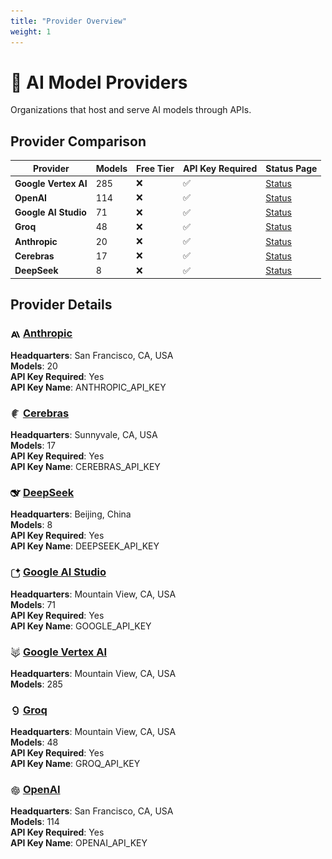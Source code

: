 ```yaml
---
title: "Provider Overview"
weight: 1
---
```


# 🏢 AI Model Providers
  
Organizations that host and serve AI models through APIs.
  
  
## Provider Comparison
  
| Provider | Models | Free Tier | API Key Required | Status Page |
|---------|---------|---------|---------|---------|
| **Google Vertex AI** | 285 | ❌ | ✅ | [Status](https://status.cloud.google.com) |
| **OpenAI** | 114 | ❌ | ✅ | [Status](https://status.openai.com) |
| **Google AI Studio** | 71 | ❌ | ✅ | [Status](https://status.cloud.google.com) |
| **Groq** | 48 | ❌ | ✅ | [Status](https://status.groq.com) |
| **Anthropic** | 20 | ❌ | ✅ | [Status](https://status.anthropic.com) |
| **Cerebras** | 17 | ❌ | ✅ | [Status](https://status.cerebras.ai/) |
| **DeepSeek** | 8 | ❌ | ✅ | [Status](https://status.deepseek.com) |

  
## Provider Details
  
### <img src="./anthropic/logo.svg" alt="" width="16" height="16" style="vertical-align: middle"> [Anthropic](../anthropic/)
  
**Headquarters**: San Francisco, CA, USA  
**Models**: 20  
**API Key Required**: Yes  
**API Key Name**: ANTHROPIC_API_KEY  
  
### <img src="./cerebras/logo.svg" alt="" width="16" height="16" style="vertical-align: middle"> [Cerebras](../cerebras/)
  
**Headquarters**: Sunnyvale, CA, USA  
**Models**: 17  
**API Key Required**: Yes  
**API Key Name**: CEREBRAS_API_KEY  
  
### <img src="./deepseek/logo.svg" alt="" width="16" height="16" style="vertical-align: middle"> [DeepSeek](../deepseek/)
  
**Headquarters**: Beijing, China  
**Models**: 8  
**API Key Required**: Yes  
**API Key Name**: DEEPSEEK_API_KEY  
  
### <img src="./google-ai-studio/logo.svg" alt="" width="16" height="16" style="vertical-align: middle"> [Google AI Studio](../google-ai-studio/)
  
**Headquarters**: Mountain View, CA, USA  
**Models**: 71  
**API Key Required**: Yes  
**API Key Name**: GOOGLE_API_KEY  
  
### <img src="./google-vertex/logo.svg" alt="" width="16" height="16" style="vertical-align: middle"> [Google Vertex AI](../google-vertex/)
  
**Headquarters**: Mountain View, CA, USA  
**Models**: 285  
  
### <img src="./groq/logo.svg" alt="" width="16" height="16" style="vertical-align: middle"> [Groq](../groq/)
  
**Headquarters**: Mountain View, CA, USA  
**Models**: 48  
**API Key Required**: Yes  
**API Key Name**: GROQ_API_KEY  
  
### <img src="./openai/logo.svg" alt="" width="16" height="16" style="vertical-align: middle"> [OpenAI](../openai/)
  
**Headquarters**: San Francisco, CA, USA  
**Models**: 114  
**API Key Required**: Yes  
**API Key Name**: OPENAI_API_KEY  
  